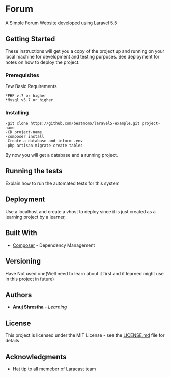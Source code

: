 # Forum 

A Simple Forum Website developed using Laravel 5.5
## Getting Started

These instructions will get you a copy of the project up and running on your local machine for development and testing purposes. See deployment for notes on how to deploy the project.

### Prerequisites

Few Basic Requirements

```
*PHP v.7 or higher
*Mysql v5.7 or higher
```

### Installing
   
   
```
-git clone https://github.com/bestmomo/laravel5-example.git project-name
-CD project-name
-composer install
-Create a database and inform .env
-php artisan migrate create tables

```
By now you will get a database and a running project.
## Running the tests

Explain how to run the automated tests for this system

## Deployment

Use a localhost and create a vhost to deploy since it is just created as a learning project by a learner,
## Built With

* [Composer](https://getcomposer.org/doc/) - Dependency Management

## Versioning
Have Not used one(Well need to learn about it first and if learned might use in this project in future) 

## Authors

* **Anuj Shrestha** - *Learning*

## License

This project is licensed under the MIT License - see the [LICENSE.md](LICENSE.md) file for details

## Acknowledgments

* Hat tip to all memeber of Laracast team 

